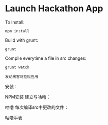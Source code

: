 # Launch Hackathon App

To install:

    npm install

Build with grunt:

    grunt

Compile everytime a file in src changes:

    grunt watch
    
    发动黑客马拉松应用
安装：

NPM安装
建立与咕噜：

咕噜
每次编译src中更改的文件：

咕噜手表
